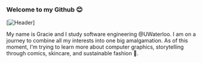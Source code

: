 ### Welcome to my Github 😊


[![Header](https://raw.githubusercontent.com/graciexia8/graciexia8/intro.jpeg)]
 
My name is Gracie and I study software engineering @UWaterloo. I am on a journey to combine all my interests into one big amalgamation. As of this moment, I'm trying to learn more about computer graphics, storytelling through comics, skincare, and sustainable fashion 👯. 

